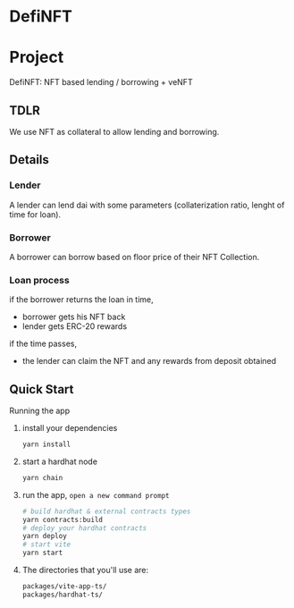 # DefiNFT

# Project
DefiNFT: NFT based lending / borrowing + veNFT

## TDLR
We use NFT as collateral to allow lending and borrowing.  


## Details
### Lender

A lender can lend dai with some parameters (collaterization ratio, lenght of time for loan).  

### Borrower 

A borrower can borrow based on floor price of their NFT Collection.  


### Loan process

if the borrower returns the loan in time, 
- borrower gets his NFT back
- lender gets ERC-20 rewards

if the time passes, 
- the lender can claim the NFT and any rewards from deposit obtained



## Quick Start

Running the app

1. install your dependencies

   ```bash
   yarn install
   ```

2. start a hardhat node

   ```bash
   yarn chain
   ```

3. run the app, `open a new command prompt`

   ```bash
   # build hardhat & external contracts types
   yarn contracts:build 
   # deploy your hardhat contracts
   yarn deploy
   # start vite 
   yarn start 
   ```

4. The directories that you'll use are:

   ```bash
   packages/vite-app-ts/
   packages/hardhat-ts/
   ```
